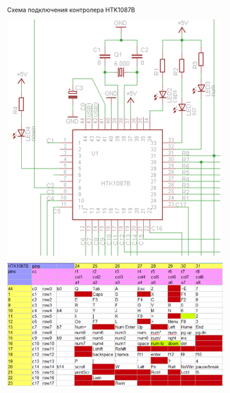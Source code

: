 Схема подключения контролера HTK1087B

![](https://raw.githubusercontent.com/74ls00/GameKB/master/HTK1087B/htk1087b_sh.png)

![](https://raw.githubusercontent.com/74ls00/GameKB/master/HTK1087B/htk1087b_pin.png)